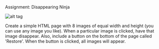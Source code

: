 Assignment: Disappearing Ninja

![alt tag](https://user-images.githubusercontent.com/32435667/38325359-c3800df4-3810-11e8-8363-fa66f3d89493.png)

Create a simple HTML page with 8 images of equal width and height (you can use any image you like). When a particular image is clicked, have that image disappear. Also, include a button on the bottom of the page called 'Restore'. When the button is clicked, all images will appear.